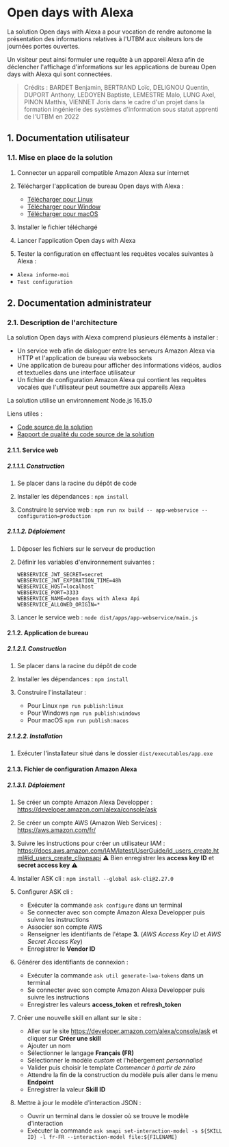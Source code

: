 # Open days with Alexa

La solution Open days with Alexa a pour vocation de rendre autonome la présentation des informations relatives à l'UTBM aux visiteurs lors de journées portes ouvertes.

Un visiteur peut ainsi formuler une requête à un appareil Alexa afin de déclencher l'affichage d'informations sur les applications de bureau Open days with Alexa qui sont connectées.

> Crédits : BARDET Benjamin, BERTRAND Loïc, DELIGNOU Quentin, DUPORT Anthony, LEDOYEN Baptiste, LEMESTRE Malo, LUNG Axel, PINON Matthis, VIENNET Joris dans le cadre d'un projet dans la formation ingénierie des systèmes d'information sous statut apprenti de l'UTBM en 2022


## 1. Documentation utilisateur

### 1.1. Mise en place de la solution

1. Connecter un appareil compatible Amazon Alexa sur internet

2. Télécharger l'application de bureau Open days with Alexa :
   - [Télécharger pour Linux](https://github.com/utbm-ta70-p2022/open-days-with-alexa/releases/download/latest/open-days-with-alexa-latest.AppImage)
   - [Télécharger pour Window](https://github.com/utbm-ta70-p2022/open-days-with-alexa/releases/download/latest/open-days-with-alexa-latest.exe)
   - [Télécharger pour macOS](https://github.com/utbm-ta70-p2022/open-days-with-alexa/releases/download/latest/open-days-with-alexa-latest.dmg)

3. Installer le fichier téléchargé

4. Lancer l'application Open days with Alexa

5. Tester la configuration en effectuant les requêtes vocales suivantes à Alexa : 
  - `Alexa informe-moi` 
  - `Test configuration`

## 2. Documentation administrateur

### 2.1. Description de l'architecture

La solution Open days with Alexa comprend plusieurs éléments à installer :

- Un service web afin de dialoguer entre les serveurs Amazon Alexa via HTTP et l'application de bureau via websockets
- Une application de bureau pour afficher des informations vidéos, audios et textuelles dans une interface utilisateur
- Un fichier de configuration Amazon Alexa qui contient les requêtes vocales que l'utilisateur peut soumettre aux appareils Alexa

La solution utilise un environnement Node.js 16.15.0

Liens utiles :
- [Code source de la solution](https://github.com/utbm-ta70-p2022/open-days-with-alexa)
- [Rapport de qualité du code source de la solution](https://sonarcloud.io/summary/new_code?id=utbm-ta70-p2022_open-days-with-alexa)

#### 2.1.1. Service web

##### 2.1.1.1. Construction

1. Se placer dans la racine du dépôt de code

2. Installer les dépendances : `npm install`

3. Construire le service web : `npm run nx build -- app-webservice --configuration=production`

##### 2.1.1.2. Déploiement

1. Déposer les fichiers sur le serveur de production

2. Définir les variables d'environnement suivantes :
    ```
    WEBSERVICE_JWT_SECRET=secret
    WEBSERVICE_JWT_EXPIRATION_TIME=48h
    WEBSERVICE_HOST=localhost
    WEBSERVICE_PORT=3333
    WEBSERVICE_NAME=Open days with Alexa Api
    WEBSERVICE_ALLOWED_ORIGIN=*
    ```

3. Lancer le service web : `node dist/apps/app-webservice/main.js`

#### 2.1.2. Application de bureau

##### 2.1.2.1. Construction

1. Se placer dans la racine du dépôt de code

2. Installer les dépendances : `npm install`

3. Construire l'installateur : 
   - Pour Linux `npm run publish:linux`
   - Pour Windows `npm run publish:windows`
   - Pour macOS `npm run publish:macos`

##### 2.1.2.2. Installation

1. Exécuter l'installateur situé dans le dossier `dist/executables/app.exe`

#### 2.1.3. Fichier de configuration Amazon Alexa

##### 2.1.3.1. Déploiement

1. Se créer un compte Amazon Alexa Developper : <https://developer.amazon.com/alexa/console/ask>

2. Se créer un compte AWS (Amazon Web Services) : <https://aws.amazon.com/fr/>

3. Suivre les instructions pour créer un utilisateur IAM : <https://docs.aws.amazon.com/IAM/latest/UserGuide/id_users_create.html#id_users_create_cliwpsapi>
⚠️ Bien enregistrer les **access key ID** et **secret access key** ⚠️

4. Installer ASK cli : `npm install --global ask-cli@2.27.0`

5. Configurer ASK cli :
    - Exécuter la commande `ask configure` dans un terminal
    - Se connecter avec son compte Amazon Alexa Developper puis suivre les instructions
    - Associer son compte AWS
    - Renseigner les identifiants de l'étape **3.** (*AWS Access Key ID* et *AWS Secret Access Key*)
    - Enregistrer le **Vendor ID**

6. Générer des identifiants de connexion :
    - Exécuter la commande `ask util generate-lwa-tokens` dans un terminal
    - Se connecter avec son compte Amazon Alexa Developper puis suivre les instructions
    - Enregistrer les valeurs **access_token** et **refresh_token**

7. Créer une nouvelle skill en allant sur le site :
    - Aller sur le site <https://developer.amazon.com/alexa/console/ask> et cliquer sur **Créer une skill**
    - Ajouter un nom
    - Sélectionner le langage **Français (FR)**
    - Sélectionner le modèle *custom* et l'hébergement *personnalisé*
    - Valider puis choisir le template *Commencer à partir de zéro*
    - Attendre la fin de la construction du modèle puis aller dans le menu **Endpoint**
    - Enregistrer la valeur **Skill ID**

8. Mettre à jour le modèle d'interaction JSON :
    - Ouvrir un terminal dans le dossier où se trouve le modèle d'interaction
    - Exécuter la commande `ask smapi set-interaction-model -s ${SKILL ID} -l fr-FR --interaction-model file:${FILENAME}`
